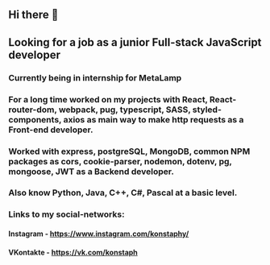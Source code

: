 ## Hi there 👋

## Looking for a job as a junior Full-stack JavaScript developer

### Currently being in internship for MetaLamp
### For a long time worked on my projects with React, React-router-dom, webpack, pug, typescript, SASS, styled-components, axios as main way to make http requests as a Front-end developer.
### Worked with express, postgreSQL, MongoDB, common NPM packages as cors, cookie-parser, nodemon, dotenv, pg, mongoose, JWT as a Backend developer.

### Also know Python, Java, C++, C#, Pascal at a basic level.

### Links to my social-networks:

#### Instagram - https://www.instagram.com/konstaphy/
#### VKontakte - https://vk.com/konstaph
